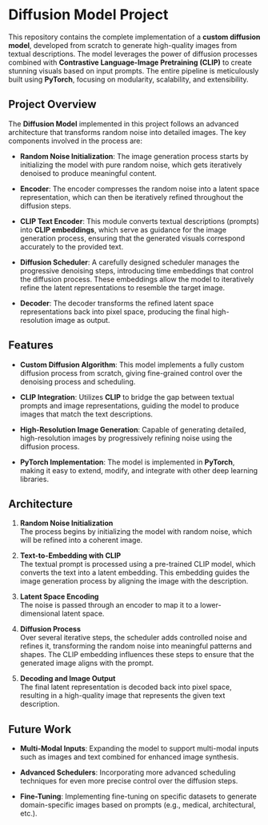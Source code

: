 # Diffusion Model Project

This repository contains the complete implementation of a **custom diffusion model**, developed from scratch to generate high-quality images from textual descriptions. The model leverages the power of diffusion processes combined with **Contrastive Language-Image Pretraining (CLIP)** to create stunning visuals based on input prompts. The entire pipeline is meticulously built using **PyTorch**, focusing on modularity, scalability, and extensibility.

## Project Overview

The **Diffusion Model** implemented in this project follows an advanced architecture that transforms random noise into detailed images. The key components involved in the process are:

- **Random Noise Initialization**: The image generation process starts by initializing the model with pure random noise, which gets iteratively denoised to produce meaningful content.
  
- **Encoder**: The encoder compresses the random noise into a latent space representation, which can then be iteratively refined throughout the diffusion steps.
  
- **CLIP Text Encoder**: This module converts textual descriptions (prompts) into **CLIP embeddings**, which serve as guidance for the image generation process, ensuring that the generated visuals correspond accurately to the provided text.
  
- **Diffusion Scheduler**: A carefully designed scheduler manages the progressive denoising steps, introducing time embeddings that control the diffusion process. These embeddings allow the model to iteratively refine the latent representations to resemble the target image.
  
- **Decoder**: The decoder transforms the refined latent space representations back into pixel space, producing the final high-resolution image as output.

## Features

- **Custom Diffusion Algorithm**: This model implements a fully custom diffusion process from scratch, giving fine-grained control over the denoising process and scheduling.
  
- **CLIP Integration**: Utilizes **CLIP** to bridge the gap between textual prompts and image representations, guiding the model to produce images that match the text descriptions.
  
- **High-Resolution Image Generation**: Capable of generating detailed, high-resolution images by progressively refining noise using the diffusion process.
  
- **PyTorch Implementation**: The model is implemented in **PyTorch**, making it easy to extend, modify, and integrate with other deep learning libraries.

## Architecture

1. **Random Noise Initialization**  
   The process begins by initializing the model with random noise, which will be refined into a coherent image.

2. **Text-to-Embedding with CLIP**  
   The textual prompt is processed using a pre-trained CLIP model, which converts the text into a latent embedding. This embedding guides the image generation process by aligning the image with the description.

3. **Latent Space Encoding**  
   The noise is passed through an encoder to map it to a lower-dimensional latent space.

4. **Diffusion Process**  
   Over several iterative steps, the scheduler adds controlled noise and refines it, transforming the random noise into meaningful patterns and shapes. The CLIP embedding influences these steps to ensure that the generated image aligns with the prompt.

5. **Decoding and Image Output**  
   The final latent representation is decoded back into pixel space, resulting in a high-quality image that represents the given text description.

## Future Work

- **Multi-Modal Inputs**: Expanding the model to support multi-modal inputs such as images and text combined for enhanced image synthesis.
  
- **Advanced Schedulers**: Incorporating more advanced scheduling techniques for even more precise control over the diffusion steps.

- **Fine-Tuning**: Implementing fine-tuning on specific datasets to generate domain-specific images based on prompts (e.g., medical, architectural, etc.).


